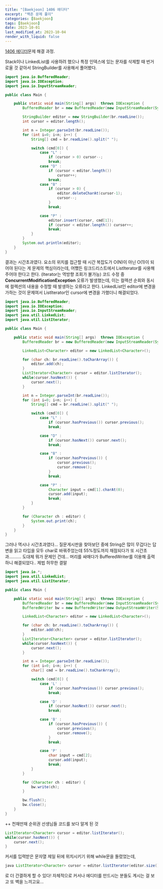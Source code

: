 ```yaml
---
title: "[Baekjoon] 1406 에디터"
excerpt: "백준 문제 풀이"
categories: [Baekjoon]
tags: [Baekjoon]
date: 2023-10-01
last_modified_at: 2023-10-04
render_with_liquid: false
---
```


[1406 에디터](https://www.acmicpc.net/problem/1406)문제 해결 과정.

Stack이나 LinkedList를 사용하려 했으나 특정 인덱스에 있는 문자를 삭제할 때 번거로울 것 같아서 StringBuilder를 사용해서 풀어봤다.

```java
import java.io.BufferedReader;
import java.io.IOException;
import java.io.InputStreamReader;

public class Main {

    public static void main(String[] args)  throws IOException {
        BufferedReader br = new BufferedReader(new InputStreamReader(System.in));

        StringBuilder editor = new StringBuilder(br.readLine());
        int cursor = editor.length();

        int n = Integer.parseInt(br.readLine());
        for (int i=0; i<n; i++) {
            String[] cmd = br.readLine().split(" ");

            switch (cmd[0]) {
                case "L" :
                    if (cursor > 0) cursor--;
                    break;
                case "D" :
                    if (cursor < editor.length())
                        cursor++;
                    break;
                case "B" :
                    if (cursor > 0) {
                        editor.deleteCharAt(cursor-1);
                        cursor--;
                    }
                    break;

                case "P" :
                    editor.insert(cursor, cmd[1]);
                    if (cursor < editor.length()) cursor++;
                    break;
            }
        }
        System.out.println(editor);
    }
}
```
결과는 시간초과였다.
요소의 위치를 접근할 때 시간 복잡도가 O(N)이 아닌 O(1)이 되어야 된다는 게 문제의 핵심이라는데, 어쨌든 링크드리스트에서 ListIterator<E>를 사용해 주어야 한다고 한다. (Iterator는 역방향 조회가 불가능)
코드 수정 중 **ConcurrentModificationException** 오류가 발생했는데, 이는 컬렉션 순회와 동시에 컬렉션의 내용을 수정할 때 발생하는 오류라고 한다. 
LinkedList인 editor에 변경을 가하는 것이 문제여서 ListIterator인 cursor에 변경을 가했더니 해결되었다.
 
```java
import java.io.BufferedReader;
import java.io.IOException;
import java.io.InputStreamReader;
import java.util.LinkedList;
import java.util.ListIterator;

public class Main {

    public static void main(String[] args)  throws IOException {
        BufferedReader br = new BufferedReader(new InputStreamReader(System.in));

        LinkedList<Character> editor = new LinkedList<Character>();

        for (char ch: br.readLine().toCharArray()) {
            editor.add(ch);
        }
        ListIterator<Character> cursor = editor.listIterator();
        while(cursor.hasNext()) {
            cursor.next();
        }

        int n = Integer.parseInt(br.readLine());
        for (int i=0; i<n; i++) {
            String[] cmd = br.readLine().split(" ");

            switch (cmd[0]) {
                case "L" :
                    if (cursor.hasPrevious()) cursor.previous();
                    break;

                case "D" :
                    if (cursor.hasNext()) cursor.next();
                    break;

                case "B" :
                    if (cursor.hasPrevious()) {
                        cursor.previous();
                        cursor.remove();
                    }
                    break;

                case "P" :
                    Character input = cmd[1].charAt(0);
                    cursor.add(input);
                    break;
            }
        }

        for (Character ch : editor) {
            System.out.print(ch);
        }
    }
}
```
그러나 역시나 시간초과였다... 질문게시판을 찾아보던 중에 String은 많이 무겁다는 답변을 읽고 타입을 모두 char로 바꿔주었는데 55%정도까지 채점되다가 또 시간초과..........
도대체 뭐가 문제인 건데... 머리를 싸매다가 BufferedWriter를 이용해 출력하니 해결되었다.. 제법 허무한 결말

```java
import java.io.*;
import java.util.LinkedList;
import java.util.ListIterator;

public class Main {

    public static void main(String[] args)  throws IOException {
        BufferedReader br = new BufferedReader(new InputStreamReader(System.in));
        BufferedWriter bw = new BufferedWriter(new OutputStreamWriter(System.out));

        LinkedList<Character> editor = new LinkedList<Character>();

        for (char ch: br.readLine().toCharArray()) {
            editor.add(ch);
        }
        ListIterator<Character> cursor = editor.listIterator();
        while(cursor.hasNext()) {
            cursor.next();
        }

        int n = Integer.parseInt(br.readLine());
        for (int i=0; i<n; i++) {
            char[] cmd = br.readLine().toCharArray();

            switch (cmd[0]) {
                case 'L' :
                    if (cursor.hasPrevious()) cursor.previous();
                    break;

                case 'D' :
                    if (cursor.hasNext()) cursor.next();
                    break;

                case 'B' :
                    if (cursor.hasPrevious()) {
                        cursor.previous();
                        cursor.remove();
                    }
                    break;

                case 'P' :
                    char input = cmd[2];
                    cursor.add(input);
                    break;
            }
        }

        for (Character ch : editor) {
            bw.write(ch);
        }

        bw.flush();
        bw.close();
    }
}
```


++ 천재만재 순위권 선생님들 코드를 보다 알게 된 것 

```java
ListIterator<Character> cursor = editor.listIterator();
while(cursor.hasNext()) {
    cursor.next();
} 
```

커서를 입력받은 문자열 제일 뒤에 위치시키기 위해 while문을 돌렸었는데, 
```java
java ListIterator<Character> cursor = editor.listIterator(editor.size());
``` 
로 더 간결하게 할 수 있다!
자체적으로 커서나 에디터를 만드시는 분들도 계시는 걸 보고 또 벽을 느끼고요...





